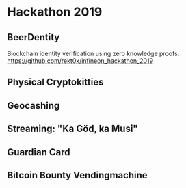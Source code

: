 # Hackathon 2019

## BeerDentity

Blockchain identity verification using zero knowledge proofs: https://github.com/rekt0x/infineon_hackathon_2019

## Physical Cryptokitties

## Geocashing

## Streaming: "Ka Göd, ka Musi"

## Guardian Card

## Bitcoin Bounty Vendingmachine

